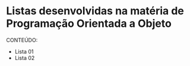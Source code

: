 # Listas desenvolvidas na matéria de Programação Orientada a Objeto
CONTEÚDO:
  - Lista 01
  - Lista 02
